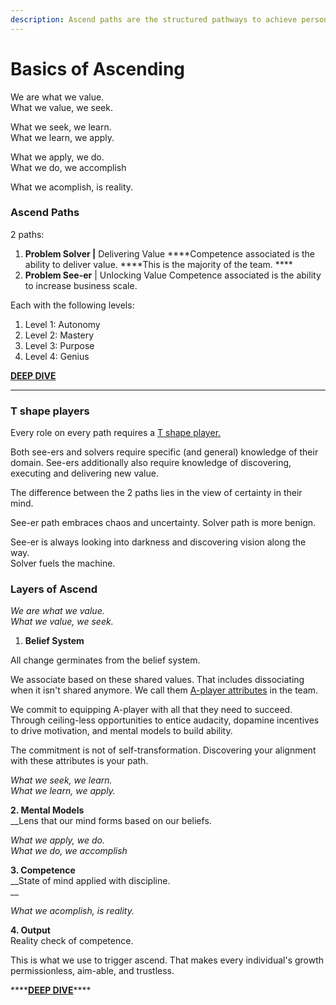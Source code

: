 ```yaml
---
description: Ascend paths are the structured pathways to achieve personal success here.
---
```


# Basics of Ascending

We are what we value.   
What we value, we seek.   
  
What we seek, we learn.   
What we learn, we apply.   
  
What we apply, we do.   
What we do, we accomplish   
  
What we acomplish, is reality.



### Ascend Paths

2 paths: 

1. **Problem Solver \|** Delivering Value ****Competence associated is the ability to deliver value. ****This is the majority of the team. ****
2. **Problem See-er** \| Unlocking Value Competence associated is the ability to increase business scale.

Each with the following levels:

1. Level 1: Autonomy
2. Level 2: Mastery
3. Level 3: Purpose
4. Level 4: Genius

[**DEEP DIVE**](https://docs.google.com/spreadsheets/d/18VyIU74VTjJ9m1lkchmo_aAn5KN3GkpSpjbOH_QiZGM/edit?via_commande=true#gid=0)  
****

### T shape players

Every role on every path requires a [T shape player.](https://www.linkedin.com/pulse/value-t-shaped-people-mitchell-platt)  
  
Both see-ers and solvers require specific \(and general\) knowledge of their domain. See-ers additionally also require knowledge of discovering, executing and delivering new value.  


The difference between the 2 paths lies in the view of certainty in their mind.   
  
See-er path embraces chaos and uncertainty. Solver path is more benign.  
  
See-er is always looking into darkness and discovering vision along the way.  
Solver fuels the machine.



### Layers of Ascend

_We are what we value.   
What we value, we seek._   
  
1. **Belief System**  
  
All change germinates from the belief system. 

We associate based on these shared values. That includes dissociating when it isn't shared anymore. We call them [A-player attributes](https://playbook.thevantageproject.com/starting/a-player) in the team.

We commit to equipping A-player with all that they need to succeed.  Through ceiling-less opportunities to entice audacity, dopamine incentives to drive motivation, and mental models to build ability.

The commitment is not of self-transformation. Discovering your alignment with these attributes is your path.

  


  
_What we seek, we learn.   
What we learn, we apply._   
  
**2. Mental Models**  
__Lens that our mind forms based on our beliefs.   
  


  
_What we apply, we do.   
What we do, we accomplish_   
  
**3. Competence**   
__State of mind applied with discipline.  
__

  
_What we acomplish, is reality._  
  
**4. Output**  
Reality check of competence.

This is what we use to trigger ascend. That makes every individual's growth permissionless, aim-able, and trustless.

\*\*\*\*[**DEEP DIVE**](https://docs.google.com/spreadsheets/d/18VyIU74VTjJ9m1lkchmo_aAn5KN3GkpSpjbOH_QiZGM/edit?via_commande=true#gid=0)\*\*\*\*

